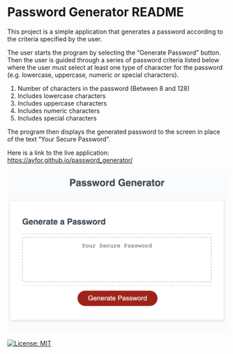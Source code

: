 # Password Generator README
This project is a simple application that generates a password according to the criteria specified by the user. 

The user starts the program by selecting the “Generate Password” button. Then the user is guided through a series of password criteria listed below where the user must select at least one type of character for the password (e.g. lowercase, uppercase, numeric or special characters).
1. Number of characters in the password (Between 8 and 128)
2. Includes lowercase characters
3. Includes uppercase characters
4. Includes numeric characters 
5. Includes special characters

The program then displays the generated password to the screen in place of the text “Your Secure Password”.

Here is a link to the live application: https://ayfor.github.io/password_generator/

![](password_generator_ui.png)

[![License: MIT](https://img.shields.io/badge/License-MIT-yellow.svg)](https://opensource.org/licenses/MIT)
